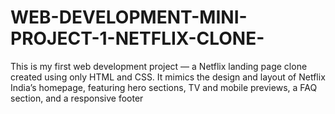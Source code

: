 # WEB-DEVELOPMENT-MINI-PROJECT-1-NETFLIX-CLONE-
This is my first web development project — a Netflix landing page clone created using only HTML and CSS. It mimics the design and layout of Netflix India’s homepage, featuring hero sections, TV and mobile previews, a FAQ section, and a responsive footer
